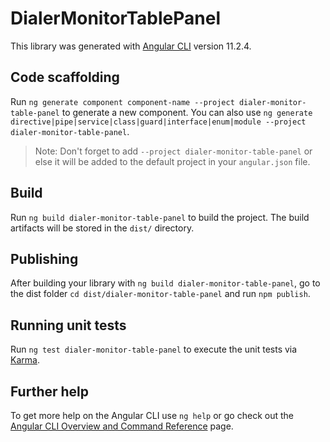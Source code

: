 # DialerMonitorTablePanel

This library was generated with [Angular CLI](https://github.com/angular/angular-cli) version 11.2.4.

## Code scaffolding

Run `ng generate component component-name --project dialer-monitor-table-panel` to generate a new component. You can also use `ng generate directive|pipe|service|class|guard|interface|enum|module --project dialer-monitor-table-panel`.
> Note: Don't forget to add `--project dialer-monitor-table-panel` or else it will be added to the default project in your `angular.json` file. 

## Build

Run `ng build dialer-monitor-table-panel` to build the project. The build artifacts will be stored in the `dist/` directory.

## Publishing

After building your library with `ng build dialer-monitor-table-panel`, go to the dist folder `cd dist/dialer-monitor-table-panel` and run `npm publish`.

## Running unit tests

Run `ng test dialer-monitor-table-panel` to execute the unit tests via [Karma](https://karma-runner.github.io).

## Further help

To get more help on the Angular CLI use `ng help` or go check out the [Angular CLI Overview and Command Reference](https://angular.io/cli) page.
